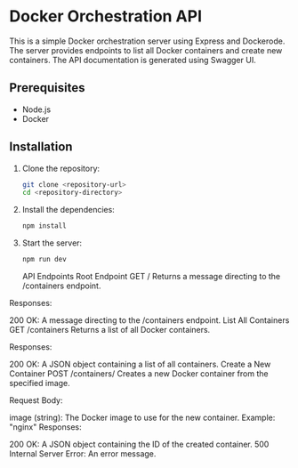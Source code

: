 # Docker Orchestration API

This is a simple Docker orchestration server using Express and Dockerode. The server provides endpoints to list all Docker containers and create new containers. The API documentation is generated using Swagger UI.

## Prerequisites

- Node.js
- Docker

## Installation

1. Clone the repository:

   ```sh
   git clone <repository-url>
   cd <repository-directory>
   ```

2. Install the dependencies:

   ```sh
   npm install
   ```

3. Start the server:
   ```sh
   npm run dev
   ```
   API Endpoints
   Root Endpoint
   GET /
   Returns a message directing to the /containers endpoint.

Responses:

200 OK: A message directing to the /containers endpoint.
List All Containers
GET /containers
Returns a list of all Docker containers.

Responses:

200 OK: A JSON object containing a list of all containers.
Create a New Container
POST /containers/
Creates a new Docker container from the specified image.

Request Body:

image (string): The Docker image to use for the new container. Example: "nginx"
Responses:

200 OK: A JSON object containing the ID of the created container.
500 Internal Server Error: An error message.
